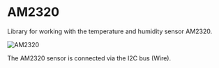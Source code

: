 AM2320
=================
Library for working with the temperature and humidity sensor AM2320.

![AM2320](https://3.downloader.disk.yandex.ru/preview/647f5f9e2d4168a984be99e4449ea1d87f1b2377cafdb8c45188502050ec20f1/inf/D4foYNx3L1dP0m4uyohNyxRuqQX12GPBuvc6enCv8NPAY3-KpN9xldRzKXaz2VO0rpnWFwhA5tsh_LIFHe0e0w%3D%3D?uid=48779557&filename=AM2320.png&disposition=inline&hash=&limit=0&content_type=image%2Fpng&tknv=v2&size=1280x831)

The AM2320 sensor is connected via the I2C bus (Wire).
